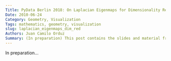 ```yaml
---
Title: PyData Berlin 2018: On Laplacian Eigenmaps for Dimensionality Reduction
Date: 2010-06-24
Category: Geometry, Visualization
Tags: mathematics, geometry, visualization
slug: laplacian_eigenmaps_dim_red
Authors: Juan Camilo Orduz
Summary: (In preparation) This post contains the slides and material from a talk I gave at PyData Berlin 2018.
---
```


In preparation...


